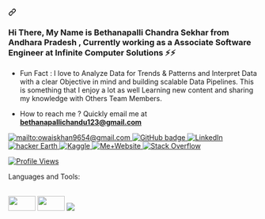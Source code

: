 <div data-target="readme-toc.content" class="Box-body px-5 pb-5">
            <article class="markdown-body entry-content container-lg" itemprop="text"><h2 align="left" tabindex="-1" dir="auto"><a id="user-content-----a-skilled-data-scientist-who-has-done-mtech-in-statistical-computing-from-jnu-currently-working-as-a-data-scientist-at-thoucentric--im-currently-working-as-a-data-scientist-at-thoucentricim-looking-to-collaborate-with-other-content-creatorsfun-fact-i-love-to-analyze-data-for-trends-and-patterns-and-interpret-data-with-a-clear-objective-in-mind-and-building-scalable-data-pipelines-this-is-something-that-i-enjoy-a-lot-as-well-learning-new-content-and-sharing-my-knowledge-with-othershow-to-reach-me-quickly-email-me-at-owaiskhan9654gmailcom-" class="anchor" aria-hidden="true" href="#----a-skilled-data-scientist-who-has-done-mtech-in-statistical-computing-from-jnu-currently-working-as-a-data-scientist-at-thoucentric--im-currently-working-as-a-data-scientist-at-thoucentricim-looking-to-collaborate-with-other-content-creatorsfun-fact-i-love-to-analyze-data-for-trends-and-patterns-and-interpret-data-with-a-clear-objective-in-mind-and-building-scalable-data-pipelines-this-is-something-that-i-enjoy-a-lot-as-well-learning-new-content-and-sharing-my-knowledge-with-othershow-to-reach-me-quickly-email-me-at-owaiskhan9654gmailcom-"><svg class="octicon octicon-link" viewBox="0 0 16 16" version="1.1" width="16" height="16" aria-hidden="true"><path fill-rule="evenodd" d="M7.775 3.275a.75.75 0 001.06 1.06l1.25-1.25a2 2 0 112.83 2.83l-2.5 2.5a2 2 0 01-2.83 0 .75.75 0 00-1.06 1.06 3.5 3.5 0 004.95 0l2.5-2.5a3.5 3.5 0 00-4.95-4.95l-1.25 1.25zm-4.69 9.64a2 2 0 010-2.83l2.5-2.5a2 2 0 012.83 0 .75.75 0 001.06-1.06 3.5 3.5 0 00-4.95 0l-2.5 2.5a3.5 3.5 0 004.95 4.95l1.25-1.25a.75.75 0 00-1.06-1.06l-1.25 1.25a2 2 0 01-2.83 0z"></path></svg></a>
 
  <br>
</h2><h3 dir="auto">Hi There, My Name is Bethanapalli Chandra Sekhar from Andhara Pradesh , Currently working as a Associate  Software Engineer at Infinite Computer Solutions <g-emoji class="g-emoji" alias="zap" fallback-src="https://github.githubassets.com/images/icons/emoji/unicode/26a1.png">⚡</g-emoji><g-emoji class="g-emoji" alias="zap" fallback-src="https://github.githubassets.com/images/icons/emoji/unicode/26a1.png">⚡</g-emoji> </h3>
<ul dir="auto">

<li>
<p dir="auto">Fun Fact  : I love to Analyze Data for Trends & Patterns and Interpret Data with a clear Objective in mind and building scalable Data Pipelines. This is something that I enjoy a lot as well Learning new content and sharing my knowledge with Others Team Members.</p>
</li>
<li>
<p dir="auto"> How to reach me ? Quickly email me at <strong><a href="bethanapallichandu123@gmail.com">bethanapallichandu123@gmail.com</a></strong></p>
</li>
</ul>
 
 
  <a href="mailto:bethanapallichandu123@gmail.com">
    <img src="https://camo.githubusercontent.com/571384769c09e0c66b45e39b5be70f68f552db3e2b2311bc2064f0d4a9f5983b/68747470733a2f2f696d672e736869656c64732e696f2f62616467652f476d61696c2d4431343833363f7374796c653d666f722d7468652d6261646765266c6f676f3d676d61696c266c6f676f436f6c6f723d7768697465" alt="mailto:owaiskhan9654@gmail.com" data-canonical-src="https://img.shields.io/badge/Gmail-D14836?style=for-the-badge&amp;logo=gmail&amp;logoColor=white" style="max-width: 100%;">
  </a>
  <a href="https://github.com/Sunil-731820">
    <img src="https://camo.githubusercontent.com/a098c1aed64458f40fe7b648b6c1d61c5b64ce041aff8870ca1e116329197fb1/68747470733a2f2f696d672e736869656c64732e696f2f62616467652f2d4769746875622d3030303f7374796c653d666f722d7468652d6261646765266c6f676f3d476974687562266c6f676f436f6c6f723d7768697465266c696e6b3d68747470733a2f2f6769746875622e636f6d2f4f776169736b68616e39363534" alt="GitHub badge" data-canonical-src="https://img.shields.io/badge/-Github-000?style=for-the-badge&amp;logo=Github&amp;logoColor=white&amp;link=https://github.com/Owaiskhan9654" style="max-width: 100%;">
  </a>
  <a href="https://www.linkedin.com/in/bethanapalli-chandra-sekhar-1019b7217" rel="nofollow">
    <img src="https://camo.githubusercontent.com/a665eb687005cc4159414c8a00d8c192fb3c55ff2980bc35309a01f4e384b7be/68747470733a2f2f696d672e736869656c64732e696f2f62616467652f2d4c696e6b6564496e2d626c75653f7374796c653d666f722d7468652d6261646765266c6f676f3d4c696e6b6564696e266c6f676f436f6c6f723d7768697465266c696e6b3d68747470733a2f2f7777772e6c696e6b6564696e2e636f6d2f696e2f6f776169736b68616e393635342f" alt="LinkedIn" data-canonical-src="https://img.shields.io/badge/-LinkedIn-blue?style=for-the-badge&amp;logo=Linkedin&amp;logoColor=white&amp;link=https://github.com/Sunil-731820" style="max-width: 100%;">
  </a>
  <a href="https://www.hackerearth.com" rel="nofollow">
<img src="https://camo.githubusercontent.com/f3d5ecd64e6291315eb02bea651eff0e59fc256e4338fd1d8294b0dd38bf3260/68747470733a2f2f696d672e736869656c64732e696f2f62616467652f4861636b657245617274682d2532333243333435342e7376673f267374796c653d666f722d7468652d6261646765266c6f676f3d4861636b65724561727468266c6f676f436f6c6f723d426c75652f" alt="hacker Earth" data-canonical-src="https://img.shields.io/badge/HackerEarth-%232C3454.svg?&amp;style=for-the-badge&amp;logo=HackerEarth&amp;logoColor=Blue/" style="max-width: 100%;"> 
  </a>
  <a href="[https://www.kaggle.com](https://www.kaggle.com/summerva/account)" rel="nofollow">
 <img src="https://camo.githubusercontent.com/7cee5d753cc09e89304953340f14949f14d6624bfb93e6ca28e9bdf4fbac4b79/68747470733a2f2f696d672e736869656c64732e696f2f62616467652f4b6167676c652532304d61737465722d3230424546463f7374796c653d666f722d7468652d6261646765266c6f676f3d4b6167676c65266c6f676f436f6c6f723d7768697465" alt="Kaggle" data-canonical-src="https://img.shields.io/badge/Machine%20Learning-20BEFF?style=for-the-badge&amp;logo=Kaggle&amp;logoColor=white" style="max-width: 100%;"> 
  </a>
    <a href="#" rel="nofollow">
 <img src="https://camo.githubusercontent.com/c873e86c083c071c7fd068a17ab549b763fad7088681d6d831f68b32a4305b3a/68747470733a2f2f696d672e736869656c64732e696f2f62616467652f776562736974652d3030303030303f7374796c653d666f722d7468652d6261646765266c6f676f3d41626f75742e6d65266c6f676f436f6c6f723d7768697465" alt="Me+Website" data-canonical-src="https://img.shields.io/badge/website-000000?style=for-the-badge&amp;logo=About.me&amp;logoColor=white" style="max-width: 100%;"> 
  </a>
  <a href="#" rel="nofollow">
 <img src="https://camo.githubusercontent.com/70c97885d016e7fbfd994da820038fba8430b3d9213d72251366a45ee405d49e/68747470733a2f2f616c65656e34322e6769746875622e696f2f6261646765732f7372632f737461636b6f766572666c6f772e737667" alt="Stack Overflow" data-canonical-src="https://aleen42.github.io/badges/src/stackoverflow.svg" style="max-width: 100%;"> 
  </a>
 <p dir="auto"><a target="_blank" rel="noopener noreferrer nofollow" href="https://camo.githubusercontent.com/4faa1a736e858dff09c23c1ac9b59f4b9bf3fab23fea767c3460b3ffb3ddb0d5/68747470733a2f2f6b6f6d617265762e636f6d2f67687076632f3f757365726e616d653d6f776169736b68616e3936353426636f6c6f723d313841353538266c6162656c3d50726f66696c652b7669657773"><img src="https://camo.githubusercontent.com/4faa1a736e858dff09c23c1ac9b59f4b9bf3fab23fea767c3460b3ffb3ddb0d5/68747470733a2f2f6b6f6d617265762e636f6d2f67687076632f3f757365726e616d653d6f776169736b68616e3936353426636f6c6f723d313841353538266c6162656c3d50726f66696c652b7669657773" alt="Profile Views" data-canonical-src="https://komarev.com/ghpvc/?username=owaiskhan9654&amp;color=18A558&amp;label=Profile+views" style="max-width: 100%;"></a></p> 

<p dir="auto">Languages and Tools:</p>
<p dir="auto"><a href="https://github.com/Sunil-731820" rel="nofollow"><img src="https://camo.githubusercontent.com/2b73cd594bd89df58a485404ee27f9b3b7e02e0cad0de4ec1ca559a868d95c97/68747470733a2f2f696d672e736869656c64732e696f2f62616467652f4d61726b646f776e2d3439346434633f7374796c653d666f722d7468652d6261646765266c6f676f3d6d61726b646f776e266c6f676f436f6c6f723d7768697465" alt="" data-canonical-src="https://img.shields.io/badge/JSF-494d4c?style=for-the-badge&amp;logo=JSF&amp;logoColor=white" style="max-width: 100%;"></a>  
<a href="https://github.com/Sunil-731820" rel="nofollow"><img src="https://camo.githubusercontent.com/4eeaeb09fc028fcaa6ecfde273bb1bcecd6670eec820234eb2d53bc92d93af83/68747470733a2f2f696d672e736869656c64732e696f2f62616467652f5079546f7263682d4545344332433f7374796c653d666f722d7468652d6261646765266c6f676f3d7079746f726368266c6f676f436f6c6f723d7768697465" alt="" data-canonical-src="https://img.shields.io/badge/MachineLearning-EE4C2C?style=for-the-badge&amp;logo=machineLearning&amp;logoColor=white" style="max-width: 100%;"></a>  
<a href="https://github.com/Sunil-731820" rel="nofollow"><img src="https://camo.githubusercontent.com/4d6a5935794f9beb32577517f68bc4a53081a66574d6ecc91f94c7b3ebc18c6d/68747470733a2f2f696d672e736869656c64732e696f2f62616467652f4769742d6630323931333f7374796c653d666f722d7468652d6261646765266c6f676f3d676974266c6f676f436f6c6f723d7768697465" alt="" data-canonical-src="https://img.shields.io/badge/Git-f02913?style=for-the-badge&amp;logo=git&amp;logoColor=white" style="max-width: 100%;"></a>  
<a href="https://github.com/Sunil-731820" rel="nofollow"><img src="https://camo.githubusercontent.com/878e15b4f7576e844856dc60d855ba0587d3d2bc56211fbe69734ebccb13b068/68747470733a2f2f696d672e736869656c64732e696f2f62616467652f4c696e75782d4643433632343f7374796c653d666f722d7468652d6261646765266c6f676f3d6c696e7578266c6f676f436f6c6f723d626c61636b" alt="" data-canonical-src="https://img.shields.io/badge/Linux-FCC624?style=for-the-badge&amp;logo=linux&amp;logoColor=black" style="max-width: 100%;"></a>  
<a href="https://github.com/Sunil-731820" rel="nofollow"><img src="https://camo.githubusercontent.com/94be0a2e5be142925615e5821d97137a930d08fc154962ce43860f1957e6661e/68747470733a2f2f696d672e736869656c64732e696f2f62616467652f507974686f6e2d3337373641423f7374796c653d666f722d7468652d6261646765266c6f676f3d707974686f6e266c6f676f436f6c6f723d7768697465" alt="" data-canonical-src="https://img.shields.io/badge/Python-3776AB?style=for-the-badge&amp;logo=python&amp;logoColor=white" style="max-width: 100%;"></a>  
<a href="https://github.com/Sunil-731820" rel="nofollow"><img src="https://camo.githubusercontent.com/4d3cc4958d74aa1bde82192e68b72b7766dfc5ba6f3adb07a3a2299d422975ed/68747470733a2f2f696d672e736869656c64732e696f2f62616467652f4e56494449412d2532304745464f5243452532304754582532303136363074692d3736423930303f7374796c653d666f722d7468652d6261646765266c6f676f3d6e7669646961266c6f676f436f6c6f723d7768697465" alt="" data-canonical-src="https://img.shields.io/badge/NVIDIA-%20GEFORCE%20GTX%201660ti-76B900?style=for-the-badge&amp;logo=nvidia&amp;logoColor=white" style="max-width: 100%;"></a>  
<a href="https://github.com/Sunil-731820" rel="nofollow"><img src="https://camo.githubusercontent.com/76fccba83b82ee52250d903d32dcbf7f194ad95c0e0ef6a22ea338c9f44bdb17/68747470733a2f2f696d672e736869656c64732e696f2f62616467652f576569676874735f265f4269617365732d4646424530303f7374796c653d666f722d7468652d6261646765266c6f676f3d57656967687473416e64426961736573266c6f676f436f6c6f723d7768697465" alt="" data-canonical-src="https://img.shields.io/badge/Weights_&amp;_Biases-FFBE00?style=for-the-badge&amp;logo=WeightsAndBiases&amp;logoColor=white" style="max-width: 100%;"></a>  
<a href="https://github.com/Sunil-731820" rel="nofollow"><img src="https://camo.githubusercontent.com/d07ec401f615762bfb06d55cad3967238f97b4cd3b2e388a89210c4101fe6ed3/68747470733a2f2f696d672e736869656c64732e696f2f62616467652f4b657261732d4646303030303f7374796c653d666f722d7468652d6261646765266c6f676f3d6b65726173266c6f676f436f6c6f723d7768697465" alt="" data-canonical-src="https://img.shields.io/badge/Keras-FF0000?style=for-the-badge&amp;logo=keras&amp;logoColor=white" style="max-width: 100%;"></a>  
<a href="https://github.com/Sunil-731820" rel="nofollow"><img src="https://camo.githubusercontent.com/80ab2110fcef93088fac399375889c8ba9d46f3daa68a1a1cfac50fb475c9dc3/68747470733a2f2f696d672e736869656c64732e696f2f62616467652f54656e736f72466c6f772d4646364630303f7374796c653d666f722d7468652d6261646765266c6f676f3d74656e736f72666c6f77266c6f676f436f6c6f723d7768697465" alt="" data-canonical-src="https://img.shields.io/badge/TensorFlow-FF6F00?style=for-the-badge&amp;logo=tensorflow&amp;logoColor=white" style="max-width: 100%;"></a>  
<a href="https://github.com/Sunil-731820" rel="nofollow"><img src="https://camo.githubusercontent.com/f8f4d51e3c329c1be2e95c273ee720be1a7bf4fc10f5b2189daddb05d50d38f2/68747470733a2f2f696d672e736869656c64732e696f2f62616467652f5079546f7263682532304c696768746e696e672d3739324445343f7374796c653d666f722d7468652d6261646765266c6f676f3d7079746f7263682d6c696768746e696e67266c6f676f436f6c6f723d7768697465" alt="" data-canonical-src=""style="max-width: 100%;"></a>  
<a href="https://github.com/Sunil-731820" rel="nofollow"><img src="https://camo.githubusercontent.com/e13b27084a90f79d5864cc8bb01200b33406b14b5c1b4decc806037158629b1a/68747470733a2f2f696d672e736869656c64732e696f2f62616467652f416e61636f6e64612d3434413833333f7374796c653d666f722d7468652d6261646765266c6f676f3d416e61636f6e6461266c6f676f436f6c6f723d7768697465" alt="" data-canonical-src="https://img.shields.io/badge/Anaconda-44A833?style=for-the-badge&amp;logo=Anaconda&amp;logoColor=white" style="max-width: 100%;"></a>  
<a href="https://github.com/Sunil-731820" rel="nofollow"><img src="https://camo.githubusercontent.com/e25e3cfd920ab85f01299c7c1cf04b24228169f4769a8073d18cb0235f4d455d/68747470733a2f2f696d672e736869656c64732e696f2f62616467652f5370796465722d4646303030303f7374796c653d666f722d7468652d6261646765266c6f676f3d537079646572266c6f676f436f6c6f723d7768697465" alt="" data-canonical-src="https://img.shields.io/badge/Spyder-FF0000?style=for-the-badge&amp;logo=Spyder&amp;logoColor=white" style="max-width: 100%;"></a>  
<a href="https://github.com/Sunil-731820" rel="nofollow"><img src="https://camo.githubusercontent.com/9ce964cea8ccc8b3beddaba4408dfab2f42ee9daf4a4956d299ea606281f7632/68747470733a2f2f696d672e736869656c64732e696f2f62616467652f41746f6d2d3636353935433f7374796c653d666f722d7468652d6261646765266c6f676f3d41746f6d266c6f676f436f6c6f723d7768697465" alt="" data-canonical-src="https://img.shields.io/badge/MachineLearning-EE4C2C?style=for-the-badge&amp;logo=MachineLearning&amp;logoColor=white" style="max-width: 100%;"></a>  
<a href="https://github.com/Sunil-731820" rel="nofollow"><img src="https://camo.githubusercontent.com/fb1809d68ba691848528782eefdeb8e3509fc99634103e94b0c34973bf84251a/68747470733a2f2f696d672e736869656c64732e696f2f62616467652f4a7570797465722d4633373632363f7374796c653d666f722d7468652d6261646765266c6f676f3d4a757079746572266c6f676f436f6c6f723d7768697465" alt="" data-canonical-src="https://img.shields.io/badge/Jupyter-F37626?style=for-the-badge&amp;logo=Jupyter&amp;logoColor=white" style="max-width: 100%;"></a>  
<a href="https://github.com/Sunil-731820" rel="nofollow"><img src="https://camo.githubusercontent.com/4369c18401210e683898884dd52cb8048f036c8ecd31adfd4d7564fbce344c5f/68747470733a2f2f696d672e736869656c64732e696f2f62616467652f50616e6461732d3365356537383f7374796c653d666f722d7468652d6261646765266c6f676f3d70616e646173266c6f676f436f6c6f723d7768697465" alt="" data-canonical-src="https://img.shields.io/badge/Pandas-3e5e78?style=for-the-badge&amp;logo=pandas&amp;logoColor=white" style="max-width: 100%;"></a>  
<a href="https://github.com/Sunil-731820" rel="nofollow"><img src="https://camo.githubusercontent.com/79af383f223d10f4ab5a05fd8f45c380010ef7e496fd20f6af00f0104866386d/68747470733a2f2f696d672e736869656c64732e696f2f62616467652f6e756d70792d3639353137303f7374796c653d666f722d7468652d6261646765266c6f676f3d6e756d7079266c6f676f436f6c6f723d7768697465" alt="" data-canonical-src="https://img.shields.io/badge/numpy-695170?style=for-the-badge&amp;logo=numpy&amp;logoColor=white" style="max-width: 100%;"></a>  
<a href="https://github.com/Sunil-731820" rel="nofollow"><img src="https://camo.githubusercontent.com/d0da654947c1fae83b135fbca0ba63ea67f4a96c70e6e0bf8ecaa17f01a7ca18/68747470733a2f2f696d672e736869656c64732e696f2f62616467652f4f70656e43562d6135656236303f7374796c653d666f722d7468652d6261646765266c6f676f3d6f70656e63765f707974686f6e266c6f676f436f6c6f723d7768697465" alt="" data-canonical-src="https://img.shields.io/badge/OpenCV-a5eb60?style=for-the-badge&amp;logo=opencv_python&amp;logoColor=white" style="max-width: 100%;"></a>  
<a href="https://github.com/Sunil-731820" rel="nofollow"><img src="https://camo.githubusercontent.com/d63d473e728e20a286d22bb2226a7bf45a2b9ac6c72c59c0e61e9730bfe4168c/68747470733a2f2f696d672e736869656c64732e696f2f62616467652f48544d4c352d4533344632363f7374796c653d666f722d7468652d6261646765266c6f676f3d68746d6c35266c6f676f436f6c6f723d7768697465" alt="" data-canonical-src="https://img.shields.io/badge/HTML5-E34F26?style=for-the-badge&amp;logo=html5&amp;logoColor=white" style="max-width: 100%;"></a>  
<a href="https://github.com/Sunil-731820" rel="nofollow"><img src="https://camo.githubusercontent.com/3a0f693cfa032ea4404e8e02d485599bd0d192282b921026e89d271aaa3d7565/68747470733a2f2f696d672e736869656c64732e696f2f62616467652f435353332d3135373242363f7374796c653d666f722d7468652d6261646765266c6f676f3d63737333266c6f676f436f6c6f723d7768697465" alt="" data-canonical-src="https://img.shields.io/badge/CSS3-1572B6?style=for-the-badge&amp;logo=css3&amp;logoColor=white" style="max-width: 100%;"></a>  
<a href="https://github.com/Sunil-731820" rel="nofollow"><img src="https://camo.githubusercontent.com/68390254ad6054b8e98b68fbcae09a3b78751427686f3e003a33c2bbc913b14c/68747470733a2f2f696d672e736869656c64732e696f2f62616467652f466c61736b2d3030303030303f7374796c653d666f722d7468652d6261646765266c6f676f3d666c61736b266c6f676f436f6c6f723d7768697465" alt="" data-canonical-src="https://img.shields.io/badge/Flask-000000?style=for-the-badge&amp;logo=flask&amp;logoColor=white" style="max-width: 100%;"></a>  
<a href="https://github.com/Sunil-731820" rel="nofollow"><img src="https://camo.githubusercontent.com/3bcc8da5c94cefdf2d976837d1be601f4d44d36b58d9590e36debe834a6e34de/68747470733a2f2f696d672e736869656c64732e696f2f62616467652f4865726f6b752d3433303039383f7374796c653d666f722d7468652d6261646765266c6f676f3d6865726f6b75266c6f676f436f6c6f723d7768697465" alt="" data-canonical-src="https://img.shields.io/badge/Heroku-430098?style=for-the-badge&amp;logo=heroku&amp;logoColor=white" style="max-width: 100%;"></a>  
<a href="https://www.linkedin.com/in/sunil-kumar-gupta-a609601ba" rel="nofollow"><img src="https://user-images.githubusercontent.com/47840160/196059938-8265ccfa-fce7-43b7-9d3f-83fe49810f13.png" height="30" width="55" style="max-width: 100%;"></a>
<a href="https://www.linkedin.com/in/sunil-kumar-gupta-a609601ba" rel="nofollow"><img src="https://raw.githubusercontent.com/huggingface/awesome-huggingface/main/logo.svg" height="30" width="55" style="max-width: 100%;"></a>
<a href="https://www.linkedin.com/in/sunil-kumar-gupta-a609601ba" rel="nofollow"><img src="https://camo.githubusercontent.com/f0e71eb0e756eecc885eb83b30e19bd6b987e820894de52337af304b35b80012/68747470733a2f2f696d672e736869656c64732e696f2f62616467652f476f6f676c6520436f6c61622d4639414230303f7374796c653d666f722d7468652d6261646765266c6f676f3d476f6f676c652d436f6c6162266c6f676f436f6c6f723d7768697465" data-canonical-src="https://img.shields.io/badge/Google Colab-F9AB00?style=for-the-badge&amp;logo=Google-Colab&amp;logoColor=white" style="max-width: 100%;"></a></p>
</h3></article>
          </div>
  
</body>



